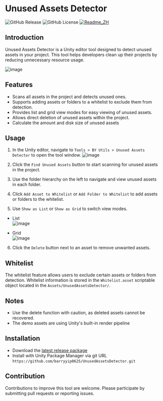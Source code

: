 # Unused Assets Detector
![GitHub Release](https://img.shields.io/github/v/release/barryyip0625/UnusedAssetsDetector) ![GitHub License](https://img.shields.io/github/license/barryyip0625/UnusedAssetsDetector) [![Readme_ZH](https://img.shields.io/badge/UnusedAssetsDetector-%E4%B8%AD%E6%96%87%E6%96%87%E6%AA%94-red)](https://github.com/barryyip0625/UnusedAssetsDetector/blob/main/README_ZH.md)

## Introduction
Unused Assets Detector is a Unity editor tool designed to detect unused assets in your project. This tool helps developers clean up their projects by reducing unnecessary resource usage.

![image](https://github.com/user-attachments/assets/6fa1b7d0-d68d-4518-9dbc-d332e4f5f847)

## Features
- Scans all assets in the project and detects unused ones.
- Supports adding assets or folders to a whitelist to exclude them from detection.
- Provides list and grid view modes for easy viewing of unused assets.
- Allows direct deletion of unused assets within the project.
- Calculate the amount and disk size of unused assets

## Usage
1. In the Unity editor, navigate to `Tools > BY Utils > Unused Assets Detector` to open the tool window. ![image](https://github.com/user-attachments/assets/6d14d3b7-474d-4c59-8985-d75ed184db08)

2. Click the `Find Unused Assets` button to start scanning for unused assets in the project.
3. Use the folder hierarchy on the left to navigate and view unused assets in each folder.
4. Click `Add Asset to Whitelist` or `Add Folder to Whitelist` to add assets or folders to the whitelist.
5. Use `Show as List` or `Show as Grid` to switch view modes. 
  * List<br/>
  ![image](https://github.com/user-attachments/assets/8f6d0f60-8b4b-42ed-bb65-2b085690580d)


  * Grid<br/>
  ![image](https://github.com/user-attachments/assets/3b07bba5-e1f0-40cd-9a06-aaf72b7f7de9)


6. Click the `Delete` button next to an asset to remove unwanted assets.

## Whitelist
The whitelist feature allows users to exclude certain assets or folders from detection. Whitelist information is stored in the `Whitelist.asset` scriptable object located in the ```Assets/UnusedAssetsDetector/```.

## Notes
- Use the delete function with caution, as deleted assets cannot be recovered.
- The demo assets are using Unity's built-in render pipeline

## Installation
- Download the [latest release package](https://github.com/barryyip0625/UnusedAssetsDetector/releases)
- Install with Unity Package Manager via git URL ```https://github.com/barryyip0625/UnusedAssetsDetector.git```

## Contribution
Contributions to improve this tool are welcome. Please participate by submitting pull requests or reporting issues.
